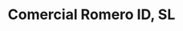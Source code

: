 ---
title: "Comercial Romero ID, SL"
url: /rivas-vaciamadrid/comercial-romero-id-sl/
shop: Basteln
---